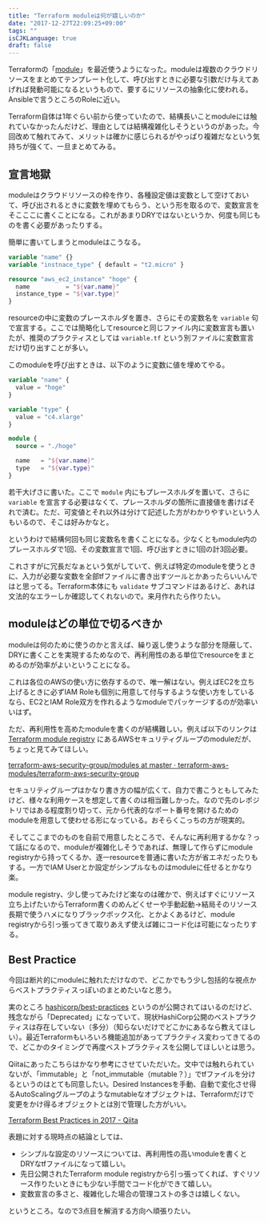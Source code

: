 ```yaml
---
title: "Terraform moduleは何が嬉しいのか"
date: "2017-12-27T22:09:25+09:00"
tags: ""
isCJKLanguage: true
draft: false
---
```


Terraformの「[module](https://www.terraform.io/intro/getting-started/modules.html)」を最近使うようになった。moduleは複数のクラウドリソースをまとめてテンプレート化して、呼び出すときに必要な引数だけ与えてあげれば発動可能になるというもので、要するにリソースの抽象化に使われる。Ansibleで言うところのRoleに近い。

Terraform自体は1年ぐらい前から使っていたので、結構長いことmoduleには触れていなかったんだけど、理由としては結構複雑化しそうというのがあった。今回改めて触れてみて、メリットは確かに感じられるがやっぱり複雑だなという気持ちが強くて、一旦まとめてみる。

宣言地獄
----

moduleはクラウドリソースの枠を作り、各種設定値は変数として空けておいて、呼び出されるときに変数を埋めてもらう、という形を取るので、変数宣言をそこここに書くことになる。これがあまりDRYではないというか、何度も同じものを書く必要があったりする。

簡単に書いてしまうとmoduleはこうなる。

```hcl:main.tf
variable "name" {}
variable "instnace_type" { default = "t2.micro" }

resource "aws_ec2_instance" "hoge" {
  name          = "${var.name}"
  instance_type = "${var.type}"
}
```

resourceの中に変数のプレースホルダを置き、さらにその変数名を
 `variable` 句で宣言する。ここでは簡略化してresourceと同じファイル内に変数宣言も置いたが、推奨のプラクティスとしては `variable.tf` という別ファイルに変数宣言だけ切り出すことが多い。

このmoduleを呼び出すときは、以下のように変数に値を埋めてやる。

```hcl:main.tf
variable "name" {
  value = "hoge"
}

variable "type" {
  value = "c4.xlarge"
}

module {
  source = "./hoge"

  name   = "${var.name}"
  type   = "${var.type}"
}
```

若干大げさに書いた。ここで `module` 内にもプレースホルダを置いて、さらに `variable` を宣言する必要はなくて、プレースホルダの箇所に直接値を書けばそれで済む。ただ、可変値とそれ以外は分けて記述した方がわかりやすいという人もいるので、そこは好みかなと。

というわけで結構何回も同じ変数名を書くことになる。少なくともmodule内のプレースホルダで1回、その変数宣言で1回、呼び出すときに1回の計3回必要。

これさすがに冗長だなぁという気がしていて、例えば特定のmoduleを使うときに、入力が必要な変数を全部tfファイルに書き出すツールとかあったらいいんではと思ってる。Terraform本体にも `validate` サブコマンドはあるけど、あれは文法的なエラーしか確認してくれないので。来月作れたら作りたい。

moduleはどの単位で切るべきか
----

moduleは何のために使うのかと言えば、繰り返し使うような部分を隠蔽して、DRYに書くことを実現するためなので、再利用性のある単位でresourceをまとめるのが効率がよいということになる。

これは各位のAWSの使い方に依存するので、唯一解はない。例えばEC2を立ち上げるときに必ずIAM Roleも個別に用意して付与するような使い方をしているなら、EC2とIAM Role双方を作れるようなmoduleでパッケージするのが効率いいはず。

ただ、再利用性を高めたmoduleを書くのが結構難しい。例えば以下のリンクは [Terraform module registry](https://registry.terraform.io/) にあるAWSセキュリティグループのmoduleだが、ちょっと見てみてほしい。

[terraform-aws-security-group/modules at master · terraform-aws-modules/terraform-aws-security-group](https://github.com/terraform-aws-modules/terraform-aws-security-group/tree/master/modules)

セキュリティグループはかなり書き方の幅が広くて、自力で書こうともしてみたけど、様々な利用ケースを想定して書くのは相当難しかった。なので先のレポジトリではある程度割り切って、元から代表的なポート番号を開けるためのmoduleを用意して使わせる形になっている。おそらくこっちの方が現実的。

そしてここまでのものを自前で用意したところで、そんなに再利用するかな？って話になるので、moduleが複雑化しそうであれば、無理して作らずにmodule registryから持ってくるか、逐一resourceを普通に書いた方が省エネだったりもする。一方でIAM Userとか設定がシンプルなものはmoduleに任せるとかなり楽。

module registry、少し使ってみたけど楽なのは確かで、例えばすぐにリソース立ち上げたいからTerraform書くのめんどくせーや手動起動→結局そのリソース長期で使うハメになりブラックボックス化、とかよくあるけど、module registryから引っ張ってきて取りあえず使えば雑にコード化は可能になったりする。

Best Practice
----

今回は断片的にmoduleに触れただけなので、どこかでもう少し包括的な視点からベストプラクティスっぽいのまとめたいなと思う。

実のところ [hashicorp/best-practices](https://github.com/hashicorp/best-practices/) というのが公開されてはいるのだけど、残念ながら「Deprecated」になっていて、現状HashiCorp公開のベストプラクティスは存在していない（多分）（知らないだけでどこかにあるなら教えてほしい）。最近Terraformもいろいろ機能追加があってプラクティス変わってきてるので、どこかのタイミングで再度ベストプラクティスを公開してほしいとは思う。

Qiitaにあったこちらはかなり参考にさせていただいた。文中では触れられていないが、「immutable」と「not_immutable（mutable？）」でtfファイルを分けるというのはとても同意したい。Desired Instancesを手動、自動で変化させ得るAutoScalingグループのようなmutableなオブジェクトは、Terraformだけで変更をかけ得るオブジェクトとは別で管理した方がいい。

[Terraform Best Practices in 2017 - Qiita](https://qiita.com/shogomuranushi/items/e2f3ff3cfdcacdd17f99)

表題に対する現時点の結論としては、

* シンプルな設定のリソースについては、再利用性の高いmoduleを書くとDRYなtfファイルになって嬉しい。
* 先日公開されたTerraform module registryから引っ張ってくれば、すぐリソース作りたいときにも少ない手間でコード化ができて嬉しい。
* 変数宣言の多さと、複雑化した場合の管理コストの多さは嬉しくない。

というところ。なので3点目を解消する方向へ頑張りたい。
